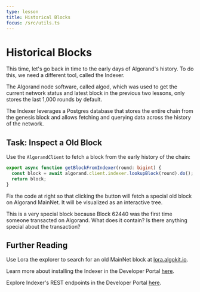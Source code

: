 ```yaml
---
type: lesson
title: Historical Blocks
focus: /src/utils.ts
---
```


# Historical Blocks

This time, let's go back in time to the early days of Algorand's history. To do this, we need a different tool, called the Indexer.

The Algorand node software, called algod, which was used to get the current network status and latest block in the previous two lessons, only stores the last 1,000 rounds by default.

The Indexer leverages a Postgres database that stores the entire chain from the genesis block and allows fetching and querying data across the history of the network.

## Task: Inspect a Old Block

Use the `AlgorandClient` to fetch a block from the early history of the chain:

```ts add={2,3}
export async function getBlockFromIndexer(round: bigint) {
  const block = await algorand.client.indexer.lookupBlock(round).do();
  return block;
}
```

Fix the code at right so that clicking the button will fetch a special old block on Algorand MainNet. It will be visualized as an interactive tree.

This is a very special block because Block 62440 was the first time someone transacted on Algorand. What does it contain? Is there anything special about the transaction?

## Further Reading

Use Lora the explorer to search for an old MainNet block at <a href="https://lora.algokit.io/mainnet" target="_blank">lora.algokit.io</a>.

Learn more about installing the Indexer in the Developer Portal <a href="http://dev.algorand.co/nodes/installation/indexer-installation" target="_blank">here</a>.

Explore Indexer's REST endpoints in the Developer Portal <a href="http://dev.algorand.co/reference/rest-api/overview#indexer-rest-endpoints" target="_blank">here</a>.
